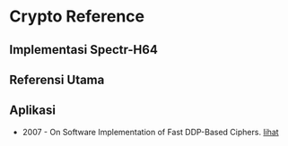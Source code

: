 # Crypto Reference

## Implementasi Spectr-H64

## Referensi Utama

## Aplikasi

* 2007 - On Software Implementation of Fast DDP-Based Ciphers. [lihat](2007.moldovyan_moldovyan_summerville.pdf)